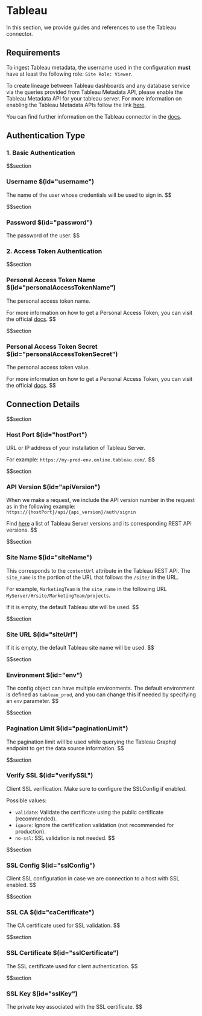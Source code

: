 # Tableau

In this section, we provide guides and references to use the Tableau connector.

## Requirements

To ingest Tableau metadata, the username used in the configuration **must** have at least the following role: `Site Role: Viewer`.

To create lineage between Tableau dashboards and any database service via the queries provided from Tableau Metadata API, please enable the Tableau Metadata API for your tableau server. For more information on enabling the Tableau Metadata APIs follow the link [here](https://help.tableau.com/current/api/metadata_api/en-us/docs/meta_api_start.html).

You can find further information on the Tableau connector in the [docs](https://docs.meta-mart.org/connectors/dashboard/tableau).


## Authentication Type

### 1. Basic Authentication

$$section
### Username $(id="username")

The name of the user whose credentials will be used to sign in.
$$

$$section
### Password $(id="password")

The password of the user.
$$

### 2. Access Token Authentication

$$section
### Personal Access Token Name $(id="personalAccessTokenName")

The personal access token name.

For more information on how to get a Personal Access Token, you can visit the official [docs](https://help.tableau.com/current/server/en-us/security_personal_access_tokens.htm).
$$

$$section
### Personal Access Token Secret $(id="personalAccessTokenSecret")

The personal access token value.

For more information on how to get a Personal Access Token, you can visit the official [docs](https://help.tableau.com/current/server/en-us/security_personal_access_tokens.htm).
$$

## Connection Details

$$section
### Host Port $(id="hostPort")

URL or IP address of your installation of Tableau Server. 

For example: `https://my-prod-env.online.tableau.com/`.
$$

$$section
### API Version $(id="apiVersion")

When we make a request, we include the API version number in the request as in the following example: `https://{hostPort}/api/{api_version}/auth/signin`

Find [here](https://help.tableau.com/current/api/rest_api/en-us/REST/rest_api_concepts_versions.htm) a list of Tableau Server versions and its corresponding REST API versions.
$$

$$section
### Site Name $(id="siteName")

This corresponds to the `contentUrl` attribute in the Tableau REST API. The `site_name` is the portion of the URL that follows the `/site/` in the URL. 

For example, `MarketingTeam` is the `site_name` in the following URL `MyServer/#/site/MarketingTeam/projects`. 

If it is empty, the default Tableau site will be used.
$$

$$section
### Site URL $(id="siteUrl")

If it is empty, the default Tableau site name will be used.
$$

$$section
### Environment $(id="env")

The config object can have multiple environments. The default environment is defined as `tableau_prod`, and you can change this if needed by specifying an `env` parameter.
$$

$$section
### Pagination Limit $(id="paginationLimit")

The pagination limit will be used while querying the Tableau Graphql endpoint to get the data source information.
$$

$$section
### Verify SSL $(id="verifySSL")

Client SSL verification. Make sure to configure the SSLConfig if enabled.

Possible values:
- `validate`: Validate the certificate using the public certificate (recommended).
- `ignore`: Ignore the certification validation (not recommended for production).
- `no-ssl`: SSL validation is not needed.
$$

$$section
### SSL Config $(id="sslConfig")

Client SSL configuration in case we are connection to a host with SSL enabled.
$$

$$section
### SSL CA $(id="caCertificate")
The CA certificate used for SSL validation.
$$

$$section
### SSL Certificate $(id="sslCertificate")
The SSL certificate used for client authentication.
$$

$$section
### SSL Key $(id="sslKey")
The private key associated with the SSL certificate.
$$